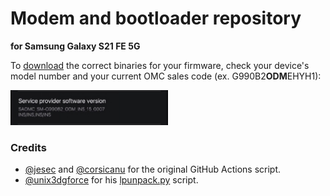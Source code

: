 # Modem and bootloader repository
**for Samsung Galaxy S21 FE 5G**

To [download](https://github.com/saadelasfur/proprietary_vendor_samsung_r9x/releases) the correct binaries for your firmware, check your device's model number and your current OMC sales code (ex.  G990B2**ODM**EHYH1):

<img src="readme-res/omc-info.jpg" width="50%"/>

### Credits
- [@jesec](https://github.com/jesec) and [@corsicanu](https://github.com/corsicanu) for the original GitHub Actions script.
- [@unix3dgforce](https://github.com/unix3dgforce) for his [lpunpack.py](https://github.com/unix3dgforce/lpunpack) script.
